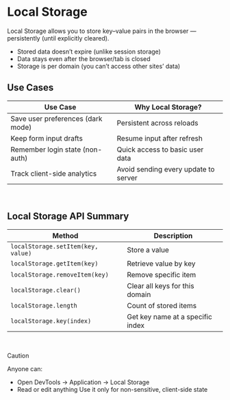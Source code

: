 # Local Storage
Local Storage allows you to store key–value pairs in the browser — persistently (until explicitly cleared).

- Stored data doesn’t expire (unlike session storage)
- Data stays even after the browser/tab is closed
- Storage is per domain (you can’t access other sites’ data)

## Use Cases

| Use Case                          | Why Local Storage?                   |
| --------------------------------- | ------------------------------------ |
| Save user preferences (dark mode) | Persistent across reloads            |
| Keep form input drafts            | Resume input after refresh           |
| Remember login state (non-auth)   | Quick access to basic user data      |
| Track client-side analytics       | Avoid sending every update to server |

<br>

## Local Storage API Summary

| Method                             | Description                      |
| ---------------------------------- | -------------------------------- |
| `localStorage.setItem(key, value)` | Store a value                    |
| `localStorage.getItem(key)`        | Retrieve value by key            |
| `localStorage.removeItem(key)`     | Remove specific item             |
| `localStorage.clear()`             | Clear all keys for this domain   |
| `localStorage.length`              | Count of stored items            |
| `localStorage.key(index)`          | Get key name at a specific index |

<br>

> [!CAUTION]
> Anyone can:
> - Open DevTools → Application → Local Storage
> - Read or edit anything
> Use it only for non-sensitive, client-side state